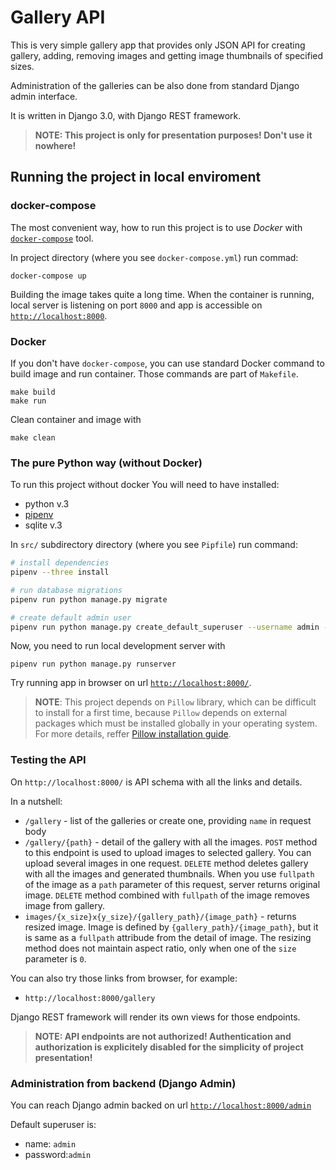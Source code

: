 # Gallery API

This is very simple gallery app that provides only JSON API for creating gallery, adding, removing images and getting image thumbnails of specified sizes.

Administration of the galleries can be also done from standard Django admin interface.

It is written in Django 3.0, with Django REST framework.

> **NOTE: This project is only for presentation purposes! Don't use it nowhere!**

## Running the project in local enviroment

### docker-compose

The most convenient way, how to run this project is to use *Docker* with [`docker-compose`](https://docs.docker.com/compose/install/) tool.

In project directory (where you see `docker-compose.yml`) run commad:
```shell
docker-compose up
```
Building the image takes quite a long time. When the container is running, local server is listening on port `8000` and app is accessible on [`http://localhost:8000`](http://localhost:8000).

### Docker
If you don't have `docker-compose`, you can use standard Docker command to build image and run container. Those commands are part of `Makefile`.

```shell
make build
make run
```

Clean container and image with
```shell
make clean
```

### The pure Python way (without Docker)
To run this project without docker You will need to have installed:

- python v.3
- [pipenv](https://github.com/pypa/pipenv)
- sqlite v.3

In `src/` subdirectory directory (where you see `Pipfile`) run command:

```bash
# install dependencies
pipenv --three install

# run database migrations
pipenv run python manage.py migrate

# create default admin user
pipenv run python manage.py create_default_superuser --username admin --password admin
```


Now, you need to run local development server with

```
pipenv run python manage.py runserver
```

Try running app in browser on url [`http://localhost:8000/`](http://localhost:8000/).

> **NOTE**: This project depends on `Pillow` library, which can be difficult to install for a first time, because `Pillow` depends on external packages which must be installed globally in your operating system. For more details, reffer [Pillow installation guide](https://pillow.readthedocs.io/en/stable/installation.html).

### Testing the API
On `http://localhost:8000/` is API schema with all the links and details. 

In a nutshell:

- `/gallery` - list of the galleries or create one, providing `name` in request body
- `/gallery/{path}` - detail of the gallery with all the images. `POST` method to this endpoint is used to upload images to selected gallery. You can upload several images in one request. `DELETE` method deletes gallery with all the images and generated thumbnails. When you use `fullpath` of the image as a `path` parameter of this request, server returns original image. `DELETE` method combined with `fullpath` of the image removes image from gallery.
- `images/{x_size}x{y_size}/{gallery_path}/{image_path}` - returns resized image. Image is defined by `{gallery_path}/{image_path}`, but it is same as a `fullpath` attribude from the detail of image. The resizing method does not maintain aspect ratio, only when one of the `size` parameter is `0`.

You can also try those links from browser, for example:

- `http://localhost:8000/gallery`

Django REST framework will render its own views for those endpoints.

> **NOTE: API endpoints are not authorized! Authentication and authorization is explicitely disabled for the simplicity of project presentation!**

### Administration from backend (Django Admin)
You can reach Django admin backed on url [`http://localhost:8000/admin`](http://localhost:8000/admin)

Default superuser is:

- name: `admin`
- password:`admin`

